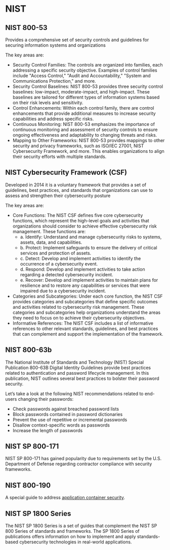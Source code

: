# NIST


## NIST 800-53
Provides a comprehensive set of security controls and guidelines for securing information systems and organizations

The key areas are: 
- Security Control Families: The controls are organized into families, each addressing a specific security objective. Examples of control families include "Access Control," "Audit and Accountability," "System and Communications Protection," and more.
- Security Control Baselines: NIST 800-53 provides three security control baselines: low-impact, moderate-impact, and high-impact. These baselines are tailored for different types of information systems based on their risk levels and sensitivity.
- Control Enhancements: Within each control family, there are control enhancements that provide additional measures to increase security capabilities and address specific risks.
- Continuous Monitoring: NIST 800-53 emphasizes the importance of continuous monitoring and assessment of security controls to ensure ongoing effectiveness and adaptability to changing threats and risks.
- Mapping to Other Frameworks: NIST 800-53 provides mappings to other security and privacy frameworks, such as ISO/IEC 27001, NIST Cybersecurity Framework, and more. This enables organizations to align their security efforts with multiple standards.

## NIST Cybersecurity Framework (CSF)
Developed in 2014 it is a voluntary framework that provides a set of guidelines, best practices, and standards that organizations can use to assess and strengthen their cybersecurity posture

The key areas are: 
- Core Functions: The NIST CSF defines five core cybersecurity functions, which represent the high-level goals and activities that organizations should consider to achieve effective cybersecurity risk management. These functions are:
  - a. Identify: Understand and manage cybersecurity risks to systems, assets, data, and capabilities.
  - b. Protect: Implement safeguards to ensure the delivery of critical services and protection of assets.
  - c. Detect: Develop and implement activities to identify the occurrence of a cybersecurity event.
  - d. Respond: Develop and implement activities to take action regarding a detected cybersecurity incident.
  - e. Recover: Develop and implement activities to maintain plans for resilience and to restore any capabilities or services that were impaired due to a cybersecurity incident.
- Categories and Subcategories: Under each core function, the NIST CSF provides categories and subcategories that define specific outcomes and activities related to cybersecurity risk management. These categories and subcategories help organizations understand the areas they need to focus on to achieve their cybersecurity objectives.
- Informative References: The NIST CSF includes a list of informative references to other relevant standards, guidelines, and best practices that can complement and support the implementation of the framework.

## NIST 800-63b
The National Institute of Standards and Technology (NIST) Special Publication 800-63B Digital Identity Guidelines provide best practices related to authentication and password lifecycle management. In this publication, NIST outlines several best practices to bolster their password security. 

Let’s take a look at the following NIST recommendations related to end-users changing their passwords:
- Check passwords against breached password lists
- Block passwords contained in password dictionaries
- Prevent the use of repetitive or incremental passwords
- Disallow context-specific words as passwords
- Increase the length of passwords

## NIST SP 800-171
NIST SP 800-171 has gained popularity due to requirements set by the U.S. Department of Defense regarding contractor compliance with security frameworks. 


## NIST 800-190
A special guide to address [application container security](https://nvlpubs.nist.gov/nistpubs/SpecialPublications/NIST.SP.800-190.pdf).

## NIST SP 1800 Series
The NIST SP 1800 Series is a set of guides that complement the NIST SP 800 Series of standards and frameworks. The SP 1800 Series of publications offers information on how to implement and apply standards-based cybersecurity technologies in real-world applications.


